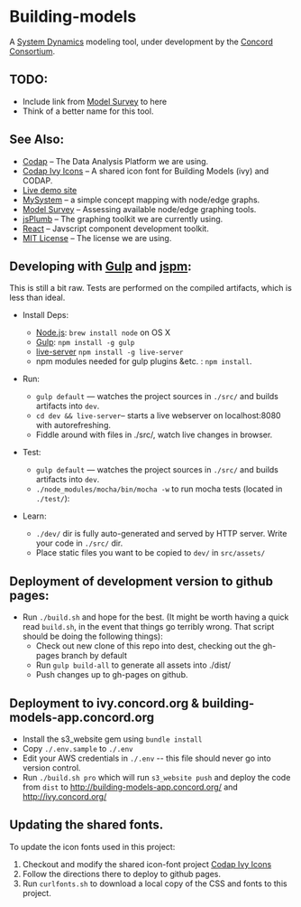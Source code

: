 # Building-models

A [System Dynamics](https://en.wikipedia.org/wiki/System_dynamics) modeling tool, under development
by the [Concord Consortium](http://concord.org/).


## TODO:
* Include link from [Model Survey](http://concord-consortium.github.io/model-survey/) to here
* Think of a better name for this tool.

## See Also:
* [Codap](https://github.com/concord-consortium/codap) – The Data Analysis Platform
we are using.
* [Codap Ivy Icons](https://github.com/concord-consortium/codap-ivy-icons) – A shared icon font for Building Models (ivy) and CODAP.
* [Live demo site](http://concord-consortium.github.io/building-models/)
* [MySystem](https://github.com/concord-consortium/mysystem_sc) – a simple concept mapping with node/edge graphs.
* [Model Survey](http://concord-consortium.github.io/model-survey/) – Assessing available node/edge graphing tools.
* [jsPlumb](https://jsplumbtoolkit.com/) – The graphing toolkit we are currently using.
* [React](http://facebook.github.io/react/) – Javscript component development toolkit.
* [MIT License](LICENSE) – The license we are using.

## Developing with [Gulp](http://gulpjs.com/) and [jspm](http://jspm.io/):
This is still a bit raw. Tests are performed on
the compiled artifacts, which is less than ideal.

* Install Deps:
    * [Node.js](http://nodejs.org): `brew install node` on OS X
    * [Gulp](http://gulpjs.com/): `npm install -g gulp`
    * [live-server](https://www.npmjs.com/package/live-server) `npm install -g live-server`
    * npm modules needed for gulp plugins &etc. : `npm install`.

* Run:
    * `gulp default` — watches the project sources in `./src/` and builds artifacts into `dev`.
    * `cd dev && live-server`– starts a live webserver on localhost:8080 with autorefreshing.
    * Fiddle around with files in ./src/, watch live changes in browser.

* Test:
    * `gulp default` — watches the project sources in `./src/` and builds artifacts into `dev`.
    * `./node_modules/mocha/bin/mocha -w` to run mocha tests (located in `./test/`):   

* Learn:
    * `./dev/` dir is fully auto-generated and served by HTTP server.  Write your code in `./src/` dir.
    * Place static files you want to be copied to `dev/` in `src/assets/`

## Deployment of development version to github pages:
* Run `./build.sh` and hope for the best. (It might be worth having a quick read `build.sh`, in the event that things go terribly wrong.  That script should be doing the following things):
  * Check out new clone of this repo into dest, checking out the gh-pages branch by default
  * Run `gulp build-all` to generate all assets into ./dist/
  * Push changes up to gh-pages on github.

## Deployment to ivy.concord.org & building-models-app.concord.org

* Install the s3_website gem using `bundle install`
* Copy `./.env.sample` to `./.env`
* Edit your AWS credentials in `./.env` -- this file should never go into version control.
* Run `./build.sh pro` which will run `s3_website push` and deploy the code from `dist` to http://building-models-app.concord.org/ and http://ivy.concord.org/


## Updating the shared fonts.

To update the icon fonts used in this project:

1. Checkout and modify the shared icon-font project [Codap Ivy Icons](https://github.com/concord-consortium/codap-ivy-icons)
2. Follow the directions there to deploy to github pages.
3. Run `curlfonts.sh` to download a local copy of the CSS and fonts to this project.
